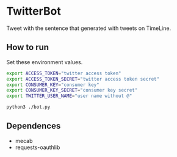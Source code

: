 # TwitterBot
Tweet with the sentence that generated with tweets on TimeLine.

## How to run
Set these environment values.
```run.sh
export ACCESS_TOKEN="twitter access token"
export ACCESS_TOKEN_SECRET="twitter access token secret"
export CONSUMER_KEY="consumer key"
export CONSUMER_KEY_SECRET="consumer key secret"
export TWITTER_USER_NAME="user name without @"

python3 ./bot.py
```

## Dependences
- mecab
- requests-oauthlib
